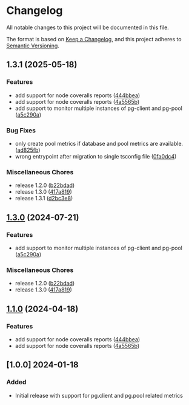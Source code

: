 # Changelog

All notable changes to this project will be documented in this file.

The format is based on [Keep a Changelog](https://keepachangelog.com/en/1.1.0/),
and this project adheres to [Semantic Versioning](https://semver.org/spec/v2.0.0.html).

## 1.3.1 (2025-05-18)


### Features

* add support for node coveralls reports ([444bbea](https://github.com/christiangalsterer/node-postgres-prometheus-exporter/commit/444bbea1c1a01f0e5b2848d96cfd8a7ba9156eef))
* add support for node coveralls reports ([4a5565b](https://github.com/christiangalsterer/node-postgres-prometheus-exporter/commit/4a5565b3094a0597e73f5a4acddb8994fe63e040))
* add support to monitor multiple instances of pg-client and pg-pool ([a5c290a](https://github.com/christiangalsterer/node-postgres-prometheus-exporter/commit/a5c290a59fc837c4532458d35b8cf64a0fc93b22))


### Bug Fixes

* only create pool metrics if database and pool metrics are available. ([ad825fb](https://github.com/christiangalsterer/node-postgres-prometheus-exporter/commit/ad825fb7fcaa3f70d386bb7496794190f8628fff))
* wrong entrypoint after migration to single tsconfig file ([0fa0dc4](https://github.com/christiangalsterer/node-postgres-prometheus-exporter/commit/0fa0dc434d2d315ec6156731d79d2f4ee03a77c8))


### Miscellaneous Chores

* release 1.2.0 ([b22bdad](https://github.com/christiangalsterer/node-postgres-prometheus-exporter/commit/b22bdad8436ffbbb37744d18e666b8c850f9b083))
* release 1.3.0 ([417a819](https://github.com/christiangalsterer/node-postgres-prometheus-exporter/commit/417a8196353a5b108ae77c24e98c28babbe58926))
* release 1.3.1 ([d2bc3e8](https://github.com/christiangalsterer/node-postgres-prometheus-exporter/commit/d2bc3e8a460df0b65e0b981e8e85ef63fd94b741))

## [1.3.0](https://github.com/christiangalsterer/node-postgres-prometheus-exporter/compare/v1.1.0...v1.3.0) (2024-07-21)


### Features

* add support to monitor multiple instances of pg-client and pg-pool ([a5c290a](https://github.com/christiangalsterer/node-postgres-prometheus-exporter/commit/a5c290a59fc837c4532458d35b8cf64a0fc93b22))


### Miscellaneous Chores

* release 1.2.0 ([b22bdad](https://github.com/christiangalsterer/node-postgres-prometheus-exporter/commit/b22bdad8436ffbbb37744d18e666b8c850f9b083))
* release 1.3.0 ([417a819](https://github.com/christiangalsterer/node-postgres-prometheus-exporter/commit/417a8196353a5b108ae77c24e98c28babbe58926))

## [1.1.0](https://github.com/christiangalsterer/node-postgres-prometheus-exporter/compare/v1.0.0...v1.1.0) (2024-04-18)


### Features

* add support for node coveralls reports ([444bbea](https://github.com/christiangalsterer/node-postgres-prometheus-exporter/commit/444bbea1c1a01f0e5b2848d96cfd8a7ba9156eef))
* add support for node coveralls reports ([4a5565b](https://github.com/christiangalsterer/node-postgres-prometheus-exporter/commit/4a5565b3094a0597e73f5a4acddb8994fe63e040))

## [1.0.0] 2024-01-18

### Added

- Initial release with support for pg.client and pg.pool related metrics
